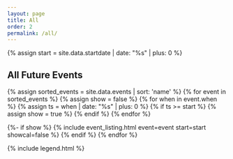 ```yaml
---
layout: page
title: All
order: 2
permalink: /all/
---
```


{% assign start = site.data.startdate | date: "%s" | plus: 0 %}

<h2>All Future Events</h2>
<div class="flex-order">
{% assign sorted_events = site.data.events | sort: 'name' %}
{% for event in sorted_events %}
{% assign show = false %}
{% for when in event.when %}
  {% assign ts = when | date: "%s" | plus: 0 %}
  {% if ts >= start %}
    {% assign show = true %}
  {% endif %}
{% endfor %}

{%- if show %}
  {% include event_listing.html event=event start=start showcal=false %}
{% endif %}
{% endfor %}
</div>

{% include legend.html %}

